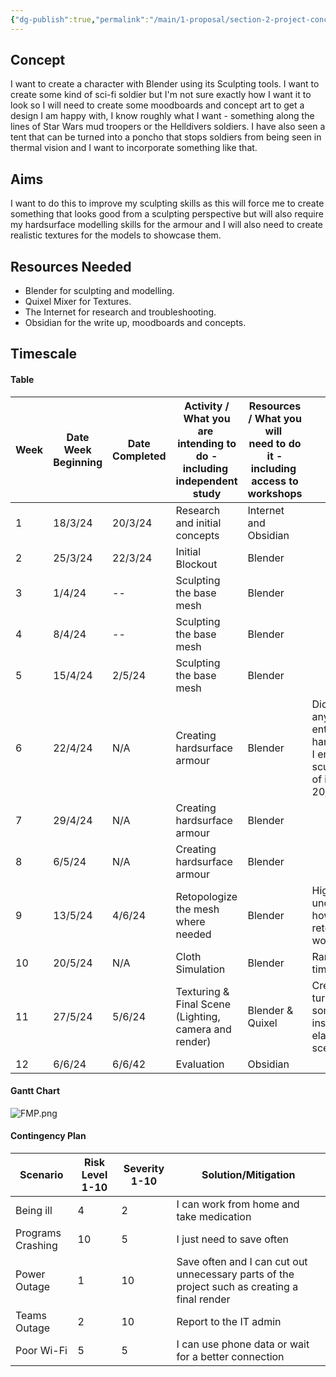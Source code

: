 ```yaml
---
{"dg-publish":true,"permalink":"/main/1-proposal/section-2-project-concept/"}
---
```


## Concept

I want to create a character with Blender using its Sculpting tools. I want to
create some kind of sci-fi soldier but I'm not sure exactly how I want it to look so I will need to create some moodboards and concept art to get a design I am happy with, I know roughly what I want - something along the lines of Star Wars mud troopers or the Helldivers soldiers. I have also seen a tent that can be turned into a poncho that stops soldiers from being seen in thermal vision and I want to incorporate something like that.

## Aims

I want to do this to improve my sculpting skills as this will force me to create something that looks good from a sculpting perspective but will also require my hardsurface modelling skills for the armour and I will also need to create realistic textures for the models to showcase them. 

## Resources Needed

- Blender for sculpting and modelling.
- Quixel Mixer for Textures.
- The Internet for research and troubleshooting.
- Obsidian for the write up, moodboards and concepts.

## Timescale

#### Table

| Week | Date Week Beginning | Date Completed | Activity / What you are <br>intending to do - including <br>independent study | Resources / What you will <br>need to do it - including <br>access to workshops | Notes                                                                                                 |
| ---- | ------------------- | -------------- | ----------------------------------------------------------------------------- | ------------------------------------------------------------------------------- | ----------------------------------------------------------------------------------------------------- |
| 1    | 18/3/24             | 20/3/24        | Research and initial concepts                                                 | Internet and Obsidian                                                           |                                                                                                       |
| 2    | 25/3/24             | 22/3/24        | Initial Blockout                                                              | Blender                                                                         |                                                                                                       |
| 3    | 1/4/24              | --             | Sculpting the base mesh                                                       | Blender                                                                         |                                                                                                       |
| 4    | 8/4/24              | --             | Sculpting the base mesh                                                       | Blender                                                                         |                                                                                                       |
| 5    | 15/4/24             | 2/5/24         | Sculpting the base mesh                                                       | Blender                                                                         |                                                                                                       |
| 6    | 22/4/24             | N/A            | Creating hardsurface armour                                                   | Blender                                                                         | Didn't create anything entirely in hardsurface as I ended up sculpting most of it (finished 20/5/24). |
| 7    | 29/4/24             | N/A            | Creating hardsurface armour                                                   | Blender                                                                         |                                                                                                       |
| 8    | 6/5/24              | N/A            | Creating hardsurface armour                                                   | Blender                                                                         |                                                                                                       |
| 9    | 13/5/24             | 4/6/24         | Retopologize the mesh where needed                                            | Blender                                                                         | Highly underestimated how long retopology would take.                                                 |
| 10   | 20/5/24             | N/A            | Cloth Simulation                                                              | Blender                                                                         | Ran out of time.                                                                                      |
| 11   | 27/5/24             | 5/6/24         | Texturing & Final Scene (Lighting, camera and render)                         | Blender & Quixel                                                                | Created a small turntable with some lights instead of an elaborate scene.                             |
| 12   | 6/6/24              | 6/6/42         | Evaluation                                                                    | Obsidian                                                                        |                                                                                                       |
#### Gantt Chart

![FMP.png](/img/user/Images%20and%20Videos/FMP.png)

#### Contingency Plan

| Scenario          | Risk Level 1-10 | Severity 1-10 | Solution/Mitigation                                                                           |
| ----------------- | --------------- | ------------- | --------------------------------------------------------------------------------------------- |
| Being ill         | 4               | 2             | I can work from home and take medication                                                      |
| Programs Crashing | 10              | 5             | I just need to save often                                                                     |
| Power Outage      | 1               | 10            | Save often and I can cut out unnecessary parts of the project such as creating a final render |
| Teams Outage      | 2               | 10            | Report to the IT admin                                                                        |
| Poor Wi-Fi        | 5               | 5             | I can use phone data or wait for a better connection                                          |
